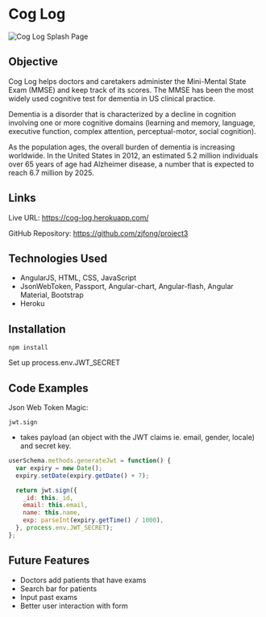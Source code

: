 # Cog Log

![Cog Log Splash Page](http://i.imgur.com/K4vDvNv.png)

## Objective

Cog Log helps doctors and caretakers administer the Mini-Mental State Exam (MMSE) and keep track of its scores. The MMSE has been the most widely used cognitive test for dementia in US clinical practice.  

Dementia is a disorder that is characterized by a decline in cognition involving one or more cognitive domains (learning and memory, language, executive function, complex attention, perceptual-motor, social cognition).  

As the population ages, the overall burden of dementia is increasing worldwide. In the United States in 2012, an estimated 5.2 million individuals over 65 years of age had Alzheimer disease, a number that is expected to reach 6.7 million by 2025.



## Links

Live URL: https://cog-log.herokuapp.com/

GitHub Repository: https://github.com/zjfong/project3


## Technologies Used
* AngularJS, HTML, CSS, JavaScript
* JsonWebToken, Passport, Angular-chart, Angular-flash, Angular Material, Bootstrap
* Heroku

## Installation
```
npm install
```
Set up process.env.JWT_SECRET

## Code Examples

Json Web Token Magic:  
```
jwt.sign
```
- takes payload (an object with the JWT claims ie. email, gender, locale) and secret key.

```javascript
userSchema.methods.generateJwt = function() {
  var expiry = new Date();
  expiry.setDate(expiry.getDate() + 7);

  return jwt.sign({
    _id: this._id,
    email: this.email,
    name: this.name,
    exp: parseInt(expiry.getTime() / 1000),
  }, process.env.JWT_SECRET);
};
```


## Future Features
* Doctors add patients that have exams
* Search bar for patients
* Input past exams
* Better user interaction with form



